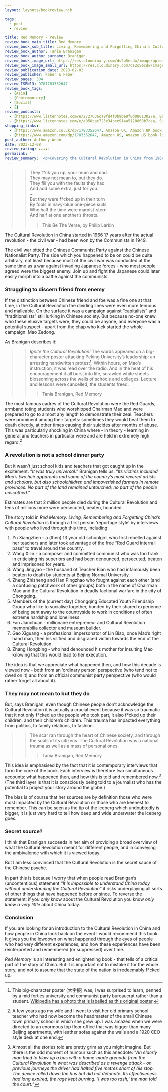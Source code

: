 ```yaml
---
layout: layouts/bookreview.njk

tags:
  - post
  - review

title: Red Memory - review
review_book_main_title: Red Memory
review_book_sub_title: Living, Remembering and Forgetting China's Cultural Revolution
review_book_author: Tania Branigan
review_book_author_surname: Branigan
review_book_image_url: https://res.cloudinary.com/ds2o5ecdw/image/upload/acovers/1783352647.02._SCL_.jpg
review_book_image_small_url: https://res.cloudinary.com/ds2o5ecdw/image/upload/acovers/1783352647.02._SCM_.jpg
review_publication_date: 2023-02-02
review_publisher: Faber & Faber
review_pages: 304
review_ISBN13: 9781783352647
review_book_tags:
  - [Asia]
  - [Contemporary]
  - [Social]
  - []
review_podcasts:
  - [https://www.listennotes.com/e/2727636ca9fd4f0b9be9f0d08013027e, Best of the Spectator, The Book Club Tania Branigan]
  - [https://www.listennotes.com/e/a058cac725e34bce914a5128869b7cea, Sinocism Podcast, Sinocism Podcast Tania Branigan on her book Red Memory The Afterlives of China‘s Cultural Revolution]
shopping_links:
  - [https://www.amazon.co.uk/dp/1783352647, Amazon UK, Amazon UK book link]
  - [https://www.amazon.com/dp/1783352647, Amazon US, Amazon US book link]
post_author: Anthony Webb
date: 2023-12-08
review_rating: ★★★★☆
permalink: ''
review_summary: '<p>Covering the Cultural Revolution in China from 1966 to 1976, Branigan argues that this violent and traumatic period, when Mao Zedong incited students against their teachers and neighbour against nieghbour, was formative for modern China.</p><p>I found this a grimly fascinating, yet empathetic and enlightening book, covering what happened and how it is remembered today.</p>'
---
```

>> They f\*ck you up, your mum and dad.   
They may not mean to, but they do.   
They fill you with the faults they had   
And add some extra, just for you.    
~   
But they were f\*cked up in their turn   
By fools in navy-blue one-piece suits,   
Who half the time were marxist-stern   
And half at one another’s throats.   
>>> This Be The Verse, by Philip Larkin

The Cultural Revolution in China started in 1966 17 years after the actual revolution  - the civil war - had been won by the Communists in 1949.

The civil war pitted the Chinese Communist Party against the Chinese Nationalist Party. The side which you happened to be on could be quite arbitrary, not least because most of the civil war was conducted at the same time as a war against invading Japanese forces - who most people agreed were the biggest enemy. Join up and fight the Japanese could later easily morph into a battle against the communists.

### Struggling to discern friend from enemy

If the distinction between Chinese friend and foe was a fine one at that time, in the Cultural Revolution the dividing lines were even more tenuous and malleable. On the surface it was a campaign against “capitalists” and “traditionalists” still lurking in Chinese society. But because no-one knew who these elusive targets were, they could be anyone, and everyone was a potential suspect - apart from the chap who kick started the whole campaign: Mao Zedong.

As Branigan describes it:

>> _Ignite the Cultural Revolution!_ The words appeared on a big-character poster attacking Peking University’s leadership: an arresting handwritten protest[^1]. Within hours, on Mao’s instruction, it was read over the radio. And in the heat of his encouragement it all burst into life, scrawled white sheets blossoming across the walls of schools and colleges. Lecture and lessons were cancelled, the students freed.
>>> Tania Branigan, Red Memory

The most famous cadres of the Cultural Revolution were the Red Guards, armband toting students who worshipped Chairman Mao and were prepared to go to almost any length to demonstrate their zeal. Teachers were prominent among their targets: sometimes they would beat them to death directly, at other times causing their suicides after months of abuse. This was particularly shocking in China where - in theory - learning in general and teachers in particular were and are held in extremely high regard.[^2]

### A revolution is not a school dinner party

But it wasn’t just school kids and teachers that got caught up in the excitement. “_It was truly universal._” Branigan tells us. “_Its victims included Mao’s two heir apparents and some of the country’s most revered artists and scholars, but also schoolchildren and impoverished farmers in remote provinces. No part of the land remained untouched; no part of the people unscathed._”

Estimates are that 2 million people died during the Cultural Revolution and tens of millions more were persecuted, beaten, hounded.

The story told in _Red Memory: Living, Remembering and Forgetting China’s Cultural Revolution_ is through a first person ‘reportage style’ by interviews with people who lived through this time, including:

1. Yu Xiangzhen - a (then) 13 year old schoolgirl, who first rebelled against her teachers and later took advantage of the free “Red Guard interrail pass” to travel around the country.
2. Wang Xilin - a composer and committed communist who was too frank in criticising his superiors and had been denounced, persecuted, beaten and imprisoned for years.
3. Wang Jingyao - the husband of Teacher Bian who had infamously been beaten to death by students at Beijing Normal University.
4. Zheng Zhisheng and Han Pingzhao who fought against each other (and a confusing patchwork of other groups) both in the name of Chairman Mao and the Cultural Revolution in deadly factional warfare in the city of Chongqing.
5. Members of the (current day) Chongqing Educated Youth Friendship Group who like to socialise together, bonded by their shared experience of being sent away to the countryside to work in conditions of often extreme hardship and loneliness.
6. Fan Jianchuan - millionaire entrepreneur and Cultural Revolution memorabilia collector and museum builder.
7. Gao Xiguang - a professional impersonator of Lin Biao, once Mao’s right hand man, then his vilified and disgraced victim towards the end of the Cultural Revolution.
8. Zhang Hongbing - who had denounced his mother for insulting Mao knowing that this would lead to her execution.

The idea is that we appreciate what happened then, and how this decade is viewed now - both from an ‘ordinary person’ perspective (who tend not to dwell on it) and from an official communist party perspective (who would rather forget all about it).

### They may not mean to but they do

But, says Branigan, even though Chinese people don’t acknowledge the Cultural Revolution it is actually a crucial event because it was so traumatic that it not only f\*cked up the people who took part, it also f\*cked up their children, and their children’s children. This trauma has impacted everything from politics, to family relations, to fashion.

>> The scar ran through the heart of Chinese society, and through the souls of its citizens. The Cultural Revolution was a national trauma as well as a mass of personal ones.
>>> Tania Branigan, Red Memory

This idea is emphasised by the fact that it is contemporary interviews that form the core of the book. Each interview is therefore two simultaneous accounts: what happened then, and how this is told and remembered now.[^3] (The third layer is that it is consciously being told to a journalist who has the potential to project your story around the globe.)

The bias is of course that her sources are by definition those who were most impacted by the Cultural Revolution or those who are keenest to remember. This can be seen as the tip of the iceberg which undoubtedly is bigger, it is just very hard to tell how deep and wide underwater the iceberg goes.

### Secret source?

I think that Branigan succeeds in her aim of providing a broad overview of what the Cultural Revolution meant for different people, and in conveying the ambivalence with which it is viewed today.

But I am less convinced that the Cultural Revolution is the secret sauce of the Chinese psyche.

In part this is because I worry that when people read Branigan’s (uncontentious) statement _“It is impossible to understand China today without understanding the Cultural Revolution”_ it risks underplaying all sorts of other things that have happened before or since. To reverse the statement: if you _only_ know about the Cultural Revolution you know _only know a very little_ about China today.

### Conclusion

If you are looking for an introduction to the Cultural Revolution in China and how people in China look back on the event I would recommend this book. It gives you the lowdown on what happened through the eyes of people who had very different experiences, and how these experiences have been reinterpreted and remembered (or suppressed) over time.

_Red Memory_ is an interesting and enlightening book - that tells of a critical part of the story of China. But it is important not to mistake it for the whole story, and not to assume that the state of the nation is irredeemably f\*cked up.




[^1]: This big-character poster (大字报) was, I was surprised to learn, penned by a mid forties university and communist party bureaucrat rather than a student. [Wikipedia has a photo that is labelled as this original poster](https://en.wikipedia.org/wiki/File:Nie_Yuanzi_poster.jpg).

[^2]: A few years ago my wife and I went to visit her old primary school teacher who had now become the headmaster of the small Chinese town primary school in which she grew up. I was amazed when we were directed to an enormous top floor office that was bigger than many Beijing apartments, with leather sofas against the walls and a 1920 CEO style desk at one end.

[^3]: Almost all the stories told are pretty grim as you might imagine. But there is the odd moment of humour such as this anecdote: “_An elderly man tried to blow up a bus with a home-made grenade from the Cultural Revolution in what was described as a revenge attack - on previous journeys the driver had halted five metres short of his stop. The device rolled down the bus but did not detonate. Its effectiveness had long expired; the rage kept burning. ‘I was too rash,’ the man told the court._”